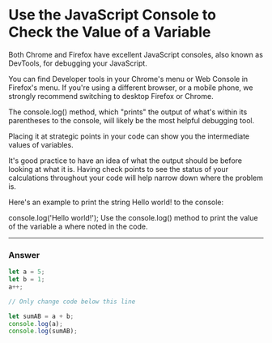 # Use the JavaScript Console to Check the Value of a Variable

Both Chrome and Firefox have excellent JavaScript consoles, also known as DevTools, for debugging your JavaScript.

You can find Developer tools in your Chrome's menu or Web Console in Firefox's menu. If you're using a different browser, or a mobile phone, we strongly recommend switching to desktop Firefox or Chrome.

The console.log() method, which "prints" the output of what's within its parentheses to the console, will likely be the most helpful debugging tool. 

Placing it at strategic points in your code can show you the intermediate values of variables. 

It's good practice to have an idea of what the output should be before looking at what it is. Having check points to see the status of your calculations throughout your code will help narrow down where the problem is.

Here's an example to print the string Hello world! to the console:

console.log('Hello world!');
Use the console.log() method to print the value of the variable a where noted in the code.


*** 


### Answer 

```js
let a = 5;
let b = 1;
a++;

// Only change code below this line

let sumAB = a + b;
console.log(a);
console.log(sumAB);
```